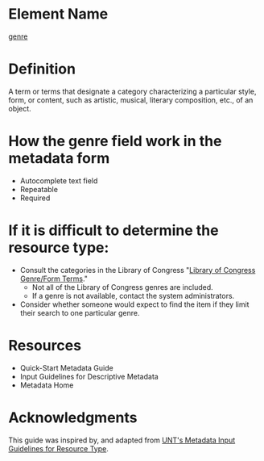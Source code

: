 # Element Name

[genre](https://www.dublincore.org/specifications/dublin-core/dcmi-terms/#http://purl.org/dc/terms/type)

# Definition

A term or terms that designate a category characterizing a particular style, form, or content, such as artistic, musical, literary composition, etc., of an object.

# How the genre field work in the metadata form

* Autocomplete text field
* Repeatable
* Required

# If it is difficult to determine the resource type:

* Consult the categories in the Library of Congress "[Library of Congress Genre/Form Terms](https://id.loc.gov/authorities/genreForms.html)."
  * Not all of the Library of Congress genres are included.
  * If a genre is not available, contact the system administrators.
* Consider whether someone would expect to find the item if they limit their search to one particular genre.

# Resources

* Quick-Start Metadata Guide
* Input Guidelines for Descriptive Metadata
* Metadata Home

# Acknowledgments

This guide was inspired by, and adapted from [UNT's Metadata Input Guidelines for Resource Type](https://library.unt.edu/digital-projects-unit/metadata/fields/resource-type).
